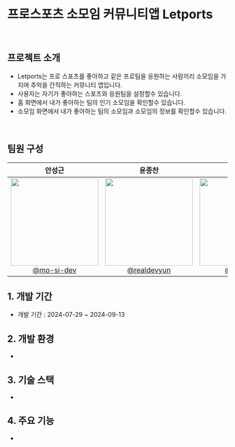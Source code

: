 #  프로스포츠 소모임 커뮤니티앱 Letports


<br>

## 프로젝트 소개

- Letports는 프로 스포츠를 좋아하고 같은 프로팀을 응원하는 사람끼리 소모임을 가지며 추억을 간직하는 커뮤니티 앱입니다. 
- 사용자는 자기가 좋아하는 스포츠와 응원팀을 설정할수 있습니다.
- 홈 화면에서 내가 좋아하는 팀의 인기 소모임을 확인할수 있습니다. 
- 소모임 화면에서 내가 좋아하는 팀의 소모임과 소모임의 정보를 확인할수 있습니다.

<br>

## 팀원 구성

<div align="center">

| **안성근** | **윤종찬** | **이충현** | **한상현** | **홍준범** |
| :------: |  :------: | :------: | :------: | :------: |
| [<img src="https://avatars.githubusercontent.com/u/72062051?v=4" height=200 width=200> <br/> @mo-si-dev](https://github.com/mo-si-dev) | [<img src="https://avatars.githubusercontent.com/u/79854784?v=4" height=200 width=200> <br/> @realdevyun](https://github.com/realdevyun) | [<img src="https://avatars.githubusercontent.com/u/67133244?v=4" height=200 width=200> <br/> @iOS-Ruel](https://github.com/iOS-Ruel) | [<img src="https://avatars.githubusercontent.com/u/104310516?v=4" height=200 width=200> <br/> @yachae96 · he/him](https://github.com/yachae96) | [<img src="https://avatars.githubusercontent.com/u/164896129?v=4" height=200 width=200> <br/> @KuKaH](https://github.com/KuKaH) | 

</div>


## 1. 개발 기간


- 개발 기간 : 2024-07-29 ~ 2024-09-13

## 2. 개발 환경


-

## 3. 기술 스택


-

## 4. 주요 기능

-
